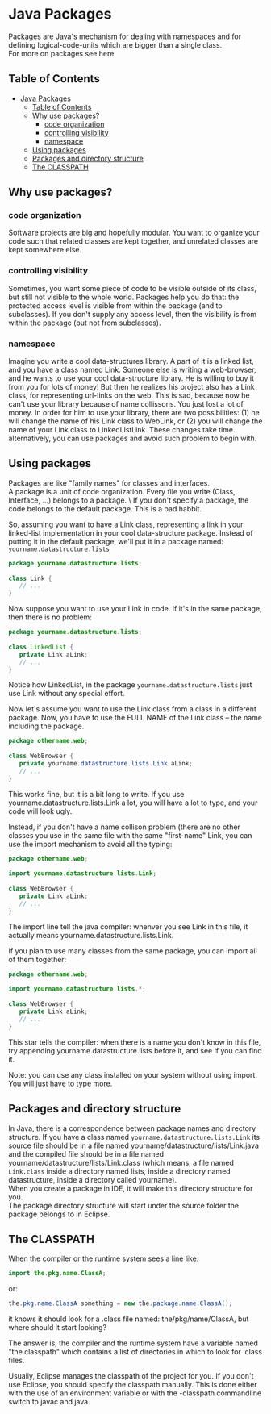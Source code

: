 # Java Packages

Packages are Java's mechanism for dealing with namespaces and for defining logical-code-units which are bigger than a single class. \
For more on packages see here.

## Table of Contents
- [Java Packages](#java-packages)
  - [Table of Contents](#table-of-contents)
  - [Why use packages?](#why-use-packages)
    - [code organization](#code-organization)
    - [controlling visibility](#controlling-visibility)
    - [namespace](#namespace)
  - [Using packages](#using-packages)
  - [Packages and directory structure](#packages-and-directory-structure)
  - [The CLASSPATH](#the-classpath)


## Why use packages?
### code organization
Software projects are big and hopefully modular. You want to organize your code such that related classes are kept together, and unrelated classes are kept somewhere else.

### controlling visibility
Sometimes, you want some piece of code to be visible outside of its class, but still not visible to the whole world. Packages help you do that: the protected access level is visible from within the package (and to subclasses). If you don't supply any access level, then the visibility is from within the package (but not from subclasses).

### namespace
Imagine you write a cool data-structures library. A part of it is a linked list, and you have a class named Link. Someone else is writing a web-browser, and he wants to use your cool data-structure library. He is willing to buy it from you for lots of money! But then he realizes his project also has a Link class, for representing url-links on the web. This is sad, because now he can't use your library because of name collissons. You just lost a lot of money. In order for him to use your library, there are two possibilities: (1) he will change the name of his Link class to WebLink, or (2) you will change the name of your Link class to LinkedListLink. These changes take time.. alternatively, you can use packages and avoid such problem to begin with.

## Using packages
Packages are like "family names" for classes and interfaces. \
A package is a unit of code organization. Every file you write (Class, Interface, …) belongs to a package. \ If you don't specify a package, the code belongs to the default package. This is a bad habbit.

So, assuming you want to have a Link class, representing a link in your linked-list implementation in your cool data-structure package. Instead of putting it in the default package, we'll put it in a package named: `yourname.datastructure.lists`

```java
package yourname.datastructure.lists;
 
class Link {
   // ...
}
```

Now suppose you want to use your Link in code. If it's in the same package, then there is no problem:

```java
package yourname.datastructure.lists;
 
class LinkedList {
   private Link aLink; 
   // ...
}
```

Notice how LinkedList, in the package `yourname.datastructure.lists` just use Link without any special effort.

Now let's assume you want to use the Link class from a class in a different package. Now, you have to use the FULL NAME of the Link class – the name including the package.

```java
package othername.web;
 
class WebBrowser {
   private yourname.datastructure.lists.Link aLink;
   // ...
}
```
This works fine, but it is a bit long to write. If you use yourname.datastructure.lists.Link a lot, you will have a lot to type, and your code will look ugly.

Instead, if you don't have a name collison problem (there are no other classes you use in the same file with the same "first-name" Link, you can use the import mechanism to avoid all the typing:

```java
package othername.web;
 
import yourname.datastructure.lists.Link;
 
class WebBrowser {
   private Link aLink;
   // ...
}
```
The import line tell the java compiler: whenver you see Link in this file, it actually means yourname.datastructure.lists.Link.

If you plan to use many classes from the same package, you can import all of them together:

```java
package othername.web;
 
import yourname.datastructure.lists.*;
 
class WebBrowser {
   private Link aLink;
   // ...
}
```
This star tells the compiler: when there is a name you don't know in this file, try appending yourname.datastructure.lists before it, and see if you can find it.

Note: you can use any class installed on your system without using import. You will just have to type more.

## Packages and directory structure
In Java, there is a correspondence between package names and directory structure. If you have a class named `yourname.datastructure.lists.Link` its source file should be in a file named yourname/datastructure/lists/Link.java and the compiled file should be in a file named yourname/datastructure/lists/Link.class (which means, a file named `Link.class` inside a directory named lists, inside a directory named datastructure, inside a directory called yourname). \
When you create a package in IDE, it will make this directory structure for you. \
 The package directory structure will start under the source folder the package belongs to in Eclipse.

## The CLASSPATH
When the compiler or the runtime system sees a line like:
```java
import the.pkg.name.ClassA;
```

or:

```java
the.pkg.name.ClassA something = new the.package.name.ClassA();
```
it knows it should look for a .class file named: the/pkg/name/ClassA, but where should it start looking?

The answer is, the compiler and the runtime system have a variable named "the classpath" which contains a list of directories in which to look for .class files.

Usually, Eclipse manages the classpath of the project for you. If you don't use Eclipse, you should specify the classpath manually. This is done either with the use of an environment variable or with the -classpath commandline switch to javac and java.
